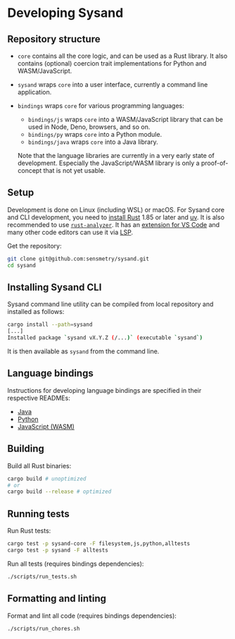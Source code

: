 # Developing Sysand

## Repository structure

- `core` contains all the core logic, and can be used as a Rust library. It also
  contains (optional) coercion trait implementations for Python and
  WASM/JavaScript.
- `sysand` wraps `core` into a user interface, currently a command line
  application.
- `bindings` wraps `core` for various programming languages:

  - `bindings/js` wraps `core` into a WASM/JavaScript library that can be used
    in Node, Deno, browsers, and so on.
  - `bindings/py` wraps `core` into a Python module.
  - `bindings/java` wraps `core` into a Java library.

  Note that the language libraries are currently in a very early state of
  development. Especially the JavaScript/WASM library is only a proof-of-concept
  that is not yet usable.

## Setup

Development is done on Linux (including WSL) or macOS. For Sysand core and CLI
development, you need to [install
Rust](https://rust-lang.org/tools/install/) 1.85 or later and [uv](https://docs.astral.sh/uv/).
It is also recommended to use [`rust-analyzer`](https://github.com/rust-lang/rust-analyzer).
It has an [extension for VS
Code](https://marketplace.visualstudio.com/items?itemName=rust-lang.rust-analyzer)
and many other code editors can use it via
[LSP](https://microsoft.github.io/language-server-protocol/).

Get the repository:
```sh
git clone git@github.com:sensmetry/sysand.git
cd sysand
```

## Installing Sysand CLI

Sysand command line utility can be compiled from local repository and
installed as follows:
```sh
cargo install --path=sysand
[...]
Installed package `sysand vX.Y.Z (/...)` (executable `sysand`)
```
It is then available as `sysand` from the command line.

## Language bindings

Instructions for developing language bindings are specified in
their respective READMEs:

- [Java](bindings/java/README.md)
- [Python](bindings/py/README.md)
- [JavaScript (WASM)](bindings/js/README.md)

## Building

Build all Rust binaries:
```sh
cargo build # unoptimized
# or
cargo build --release # optimized
```

## Running tests

Run Rust tests:
```sh
cargo test -p sysand-core -F filesystem,js,python,alltests
cargo test -p sysand -F alltests
```

Run all tests (requires bindings dependencies):
```sh
./scripts/run_tests.sh
```

## Formatting and linting

Format and lint all code (requires bindings dependencies):
```sh
./scripts/run_chores.sh
```
